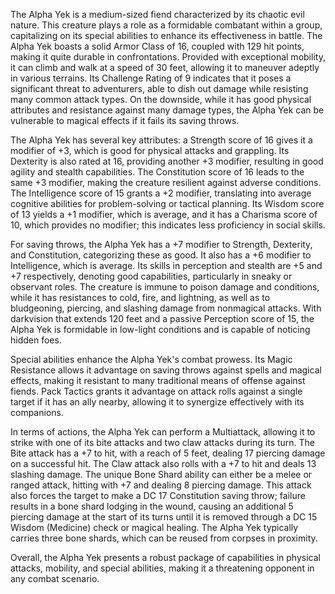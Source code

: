 The Alpha Yek is a medium-sized fiend characterized by its chaotic evil nature. This creature plays a role as a formidable combatant within a group, capitalizing on its special abilities to enhance its effectiveness in battle. The Alpha Yek boasts a solid Armor Class of 16, coupled with 129 hit points, making it quite durable in confrontations. Provided with exceptional mobility, it can climb and walk at a speed of 30 feet, allowing it to maneuver adeptly in various terrains. Its Challenge Rating of 9 indicates that it poses a significant threat to adventurers, able to dish out damage while resisting many common attack types. On the downside, while it has good physical attributes and resistance against many damage types, the Alpha Yek can be vulnerable to magical effects if it fails its saving throws.

The Alpha Yek has several key attributes: a Strength score of 16 gives it a modifier of +3, which is good for physical attacks and grappling. Its Dexterity is also rated at 16, providing another +3 modifier, resulting in good agility and stealth capabilities. The Constitution score of 16 leads to the same +3 modifier, making the creature resilient against adverse conditions. The Intelligence score of 15 grants a +2 modifier, translating into average cognitive abilities for problem-solving or tactical planning. Its Wisdom score of 13 yields a +1 modifier, which is average, and it has a Charisma score of 10, which provides no modifier; this indicates less proficiency in social skills.

For saving throws, the Alpha Yek has a +7 modifier to Strength, Dexterity, and Constitution, categorizing these as good. It also has a +6 modifier to Intelligence, which is average. Its skills in perception and stealth are +5 and +7 respectively, denoting good capabilities, particularly in sneaky or observant roles. The creature is immune to poison damage and conditions, while it has resistances to cold, fire, and lightning, as well as to bludgeoning, piercing, and slashing damage from nonmagical attacks. With darkvision that extends 120 feet and a passive Perception score of 15, the Alpha Yek is formidable in low-light conditions and is capable of noticing hidden foes.

Special abilities enhance the Alpha Yek's combat prowess. Its Magic Resistance allows it advantage on saving throws against spells and magical effects, making it resistant to many traditional means of offense against fiends. Pack Tactics grants it advantage on attack rolls against a single target if it has an ally nearby, allowing it to synergize effectively with its companions.

In terms of actions, the Alpha Yek can perform a Multiattack, allowing it to strike with one of its bite attacks and two claw attacks during its turn. The Bite attack has a +7 to hit, with a reach of 5 feet, dealing 17 piercing damage on a successful hit. The Claw attack also rolls with a +7 to hit and deals 13 slashing damage. The unique Bone Shard ability can either be a melee or ranged attack, hitting with +7 and dealing 8 piercing damage. This attack also forces the target to make a DC 17 Constitution saving throw; failure results in a bone shard lodging in the wound, causing an additional 5 piercing damage at the start of its turns until it is removed through a DC 15 Wisdom (Medicine) check or magical healing. The Alpha Yek typically carries three bone shards, which can be reused from corpses in proximity.

Overall, the Alpha Yek presents a robust package of capabilities in physical attacks, mobility, and special abilities, making it a threatening opponent in any combat scenario.